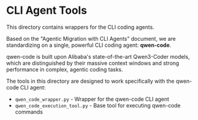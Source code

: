 # CLI Agent Tools

This directory contains wrappers for the CLI coding agents.

Based on the "Agentic Migration with CLI Agents" document, we are standardizing on a single, powerful CLI coding agent: **qwen-code**.

qwen-code is built upon Alibaba's state-of-the-art Qwen3-Coder models, which are distinguished by their massive context windows and strong performance in complex, agentic coding tasks.

The tools in this directory are designed to work specifically with the qwen-code CLI agent:

- `qwen_code_wrapper.py` - Wrapper for the qwen-code CLI agent
- `qwen_code_execution_tool.py` - Base tool for executing qwen-code commands